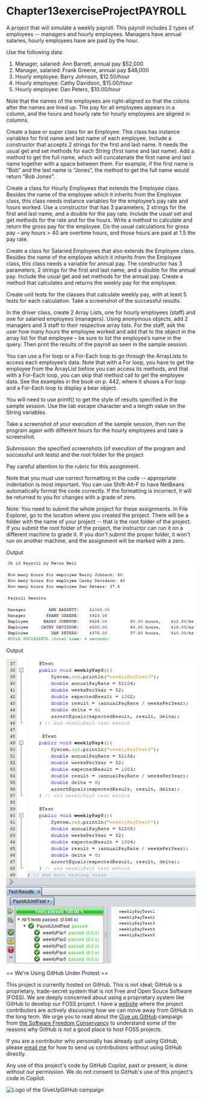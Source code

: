 # Chapter13exerciseProjectPAYROLL

A project that will simulate a weekly payroll. This payroll includes 2 types of employees -- managers and hourly employees. Managers have annual salaries, hourly employees have are paid by the hour.

Use the following data:

1. Manager, salaried: Ann Barrett, annual pay $52,000
2. Manager, salaried: Frank Greene, annual pay $48,000
3. Hourly employee: Barry Johnson, $12.50/hour
4. Hourly employee: Cathy Davidson, $15.00/hour
5. Hourly employee: Dan Peters, $10.00/hour

Note that the names of the employees are right-aligned so that the colons after the names are lined up. The pay for all employees appears in a column, and the hours and hourly rate for hourly employees are aligned in columns.

Create a base or super class for an Employee. This class has instance variables for first name and last name of each employee. Include a constructor that accepts 2 strings for the first and last name. It needs the usual get and set methods for each String (first name and last name). Add a method to get the full name, which will concatenate the first name and last name together with a space between them. For example, if the first name is “Bob” and the last name is “Jones”, the method to get the full name would return “Bob Jones”.

Create a class for Hourly Employees that extends the Employee class. Besides the name of the employee which it inherits from the Employee class, this class needs instance variables for the employee’s pay rate and hours worked. Use a constructor that has 3 parameters, 2 strings for the first and last name, and a double for the pay rate. Include the usual set and get methods for the rate and for the hours. Write a method to calculate and return the gross pay for the employee. Do the usual calculations for gross pay – any hours > 40 are overtime hours, and those hours are paid at 1.5 the pay rate.

Create a class for Salaried Employees that also extends the Employee class. Besides the name of the employee which it inherits from the Employee class, this class needs a variable for annual pay. The constructor has 3 parameters, 2 strings for the first and last name, and a double for the annual pay. Include the usual get and set methods for the annual pay. Create a method that calculates and returns the weekly pay for the employee.

Create unit tests for the classes that calculate weekly pay, with at least 5 tests for each calculation. Take a screenshot of the successful results.

In the driver class, create 2 Array Lists, one for hourly employees (staff) and one for salaried employees (managers). Using anonymous objects, add 2 managers and 3 staff to their respective array lists. For the staff, ask the user how many hours the employee worked and add that to the object in the array list for that employee – be sure to list the employee’s name in the query. Then print the results of the payroll as seen in the sample session.

You can use a For loop or a For-Each loop to go through the ArrayLists to access each employee’s data. Note that with a For loop, you have to get the employee from the ArrayList before you can access its methods, and that with a For-Each loop, you can skip that method call to get the employee data. See the examples in the book on p. 442, where it shows a For loop and a For-Each loop to display a bear object.

You will need to use printf() to get the style of results specified in the sample session. Use the tab escape character and a length value on the String variables.

Take a screenshot of your execution of the sample session, then run the program again with different hours for the hourly employees and take a screenshot.

Submission: the specified screenshots (of execution of the program and successful unit tests) and the root folder for the project

Pay careful attention to the rubric for this assignment.

Note that you must use correct formatting in the code -- appropriate indentation is most important. You can use Shift-Alt-F to have NetBeans automatically format the code correctly. If the formatting is incorrect, it will be returned to you for changes with a grade of zero.

Note: You need to submit the whole project for these assignments. In File Explorer, go to the location where you created the project. There will be a folder with the name of your project -- that is the root folder of the project.  If you submit the root folder of the project, the instructor can run it on a different machine to grade it. If you don't submit the proper folder, it won't run on another machine, and the assignment will be marked with a zero.

Output

![payroll](https://github.com/bell-kevin/Chapter13exerciseProjectPAYROLL/blob/main/payroll.PNG)

Output

![unit test](https://github.com/bell-kevin/Chapter13exerciseProjectPAYROLL/blob/main/unit%20testing.PNG)

== We're Using GitHub Under Protest ==

This project is currently hosted on GitHub.  This is not ideal; GitHub is a
proprietary, trade-secret system that is not Free and Open Souce Software
(FOSS).  We are deeply concerned about using a proprietary system like GitHub
to develop our FOSS project. I have a [website](bellKevin.me) where the
project contributors are actively discussing how we can move away from GitHub
in the long term.  We urge you to read about the [Give up GitHub](https://GiveUpGitHub.org) campaign 
from [the Software Freedom Conservancy](https://sfconservancy.org) to understand some of the reasons why GitHub is not 
a good place to host FOSS projects.

If you are a contributor who personally has already quit using GitHub, please
[email me](bellKevin.me) for how to send us contributions without
using GitHub directly.

Any use of this project's code by GitHub Copilot, past or present, is done
without our permission.  We do not consent to GitHub's use of this project's
code in Copilot.

![Logo of the GiveUpGitHub campaign](https://sfconservancy.org/img/GiveUpGitHub.png)
